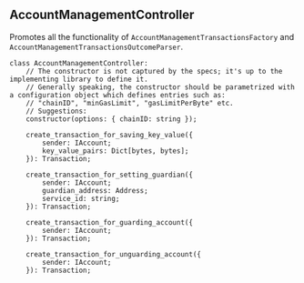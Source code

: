 ## AccountManagementController

Promotes all the functionality of `AccountManagementTransactionsFactory` and `AccountManagementTransactionsOutcomeParser`.

```
class AccountManagementController: 
    // The constructor is not captured by the specs; it's up to the implementing library to define it.
    // Generally speaking, the constructor should be parametrized with a configuration object which defines entries such as:
    // "chainID", "minGasLimit", "gasLimitPerByte" etc.
    // Suggestions:
    constructor(options: { chainID: string });

    create_transaction_for_saving_key_value({
        sender: IAccount;
        key_value_pairs: Dict[bytes, bytes];
    }): Transaction;

    create_transaction_for_setting_guardian({
        sender: IAccount;
        guardian_address: Address;
        service_id: string;
    }): Transaction;

    create_transaction_for_guarding_account({
        sender: IAccount;
    }): Transaction;

    create_transaction_for_unguarding_account({
        sender: IAccount;
    }): Transaction;
```

